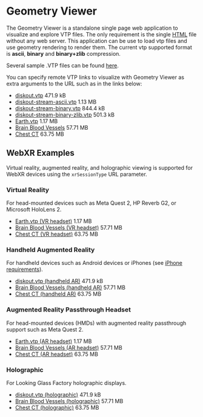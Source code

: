# Geometry Viewer

The Geometry Viewer is a standalone single page web application to visualize and explore VTP files. The only requirement is the single [HTML] file without any web server. This application can be use to load vtp files and use geometry rendering to render them.
The current vtp supported format is __ascii__, __binary__ and __binary+zlib__ compression.

Several sample .VTP files can be found [here](https://data.kitware.com/#collection/586fef9f8d777f05f44a5c86/folder/59de9dd58d777f31ac641dc3).

You can specify remote VTP links to visualize with Geometry Viewer as extra arguments to the URL such as in the links below:
- [diskout.vtp](https://kitware.github.io/vtk-js/examples/GeometryViewer/GeometryViewer.html?fileURL=https://data.kitware.com/api/v1/item/59de9de58d777f31ac641dc5/download) 471.9 kB
- [diskout-stream-ascii.vtp](https://kitware.github.io/vtk-js/examples/GeometryViewer/GeometryViewer.html?fileURL=https://data.kitware.com/api/v1/item/59e12daa8d777f31ac645568/download) 1.13 MB
- [diskout-stream-binary.vtp](https://kitware.github.io/vtk-js/examples/GeometryViewer/GeometryViewer.html?fileURL=https://data.kitware.com/api/v1/item/59e12d848d777f31ac645553/download) 844.4 kB
- [diskout-stream-binary-zlib.vtp](https://kitware.github.io/vtk-js/examples/GeometryViewer/GeometryViewer.html?fileURL=https://data.kitware.com/api/v1/item/59e12d948d777f31ac64555c/download) 501.3 kB
- [Earth.vtp](https://kitware.github.io/vtk-js/examples/GeometryViewer/GeometryViewer.html?fileURL=https://data.kitware.com/api/v1/item/59ee68d98d777f31ac64784b/download) 1.17 MB
- [Brain Blood Vessels](https://kitware.github.io/vtk-js/examples/GeometryViewer/index.html?fileURL=[https://data.kitware.com/api/v1/file/61f041f14acac99f42c2ff9a/download,https://data.kitware.com/api/v1/file/61f042024acac99f42c2ffa6/download,https://data.kitware.com/api/v1/file/61f042b74acac99f42c30079/download]) 57.71 MB
- [Chest CT](https://kitware.github.io/vtk-js/examples/GeometryViewer/index.html?fileURL=[https://data.kitware.com/api/v1/file/61f044354acac99f42c30276/download,https://data.kitware.com/api/v1/file/61f0440f4acac99f42c30191/download,https://data.kitware.com/api/v1/file/61f044204acac99f42c30267/download]) 63.75 MB

## WebXR Examples

Virtual reality, augmented reality, and holographic viewing is supported for WebXR devices using the `xrSessionType` URL parameter.

### Virtual Reality

For head-mounted devices such as Meta Quest 2, HP Reverb G2, or Microsoft HoloLens 2.

- [Earth.vtp (VR headset)](https://kitware.github.io/vtk-js/examples/GeometryViewer/GeometryViewer.html?xrSessionType=0&fileURL=https://data.kitware.com/api/v1/item/59ee68d98d777f31ac64784b/download) 1.17 MB
- [Brain Blood Vessels (VR headset)](https://kitware.github.io/vtk-js/examples/GeometryViewer/index.html?xrSessionType=0&fileURL=[https://data.kitware.com/api/v1/file/61f041f14acac99f42c2ff9a/download,https://data.kitware.com/api/v1/file/61f042024acac99f42c2ffa6/download,https://data.kitware.com/api/v1/file/61f042b74acac99f42c30079/download]) 57.71 MB
- [Chest CT (VR headset)](https://kitware.github.io/vtk-js/examples/GeometryViewer/index.html?xrSessionType=0&fileURL=[https://data.kitware.com/api/v1/file/61f044354acac99f42c30276/download,https://data.kitware.com/api/v1/file/61f0440f4acac99f42c30191/download,https://data.kitware.com/api/v1/file/61f044204acac99f42c30267/download]) 63.75 MB

### Handheld Augmented Reality

For handheld devices such as Android devices or iPhones (see [iPhone requirements](../docs/develop_webxr.html)).

- [diskout.vtp (handheld AR)](https://kitware.github.io/vtk-js/examples/GeometryViewer/GeometryViewer.html?xrSessionType=1&fileURL=https://data.kitware.com/api/v1/item/59de9de58d777f31ac641dc5/download) 471.9 kB
- [Brain Blood Vessels (handheld AR)](https://kitware.github.io/vtk-js/examples/GeometryViewer/index.html?xrSessionType=1&fileURL=[https://data.kitware.com/api/v1/file/61f041f14acac99f42c2ff9a/download,https://data.kitware.com/api/v1/file/61f042024acac99f42c2ffa6/download,https://data.kitware.com/api/v1/file/61f042b74acac99f42c30079/download]) 57.71 MB
- [Chest CT (handheld AR)](https://kitware.github.io/vtk-js/examples/GeometryViewer/index.html?xrSessionType=1&fileURL=[https://data.kitware.com/api/v1/file/61f044354acac99f42c30276/download,https://data.kitware.com/api/v1/file/61f0440f4acac99f42c30191/download,https://data.kitware.com/api/v1/file/61f044204acac99f42c30267/download]) 63.75 MB

### Augmented Reality Passthrough Headset

For head-mounted devices (HMDs) with augmented reality passthrough support such as Meta Quest 2.

- [Earth.vtp (AR headset)](https://kitware.github.io/vtk-js/examples/GeometryViewer/GeometryViewer.html?xrSessionType=3&fileURL=https://data.kitware.com/api/v1/item/59ee68d98d777f31ac64784b/download) 1.17 MB
- [Brain Blood Vessels (AR headset)](https://kitware.github.io/vtk-js/examples/GeometryViewer/index.html?xrSessionType=3&fileURL=[https://data.kitware.com/api/v1/file/61f041f14acac99f42c2ff9a/download,https://data.kitware.com/api/v1/file/61f042024acac99f42c2ffa6/download,https://data.kitware.com/api/v1/file/61f042b74acac99f42c30079/download]) 57.71 MB
- [Chest CT (AR headset)](https://kitware.github.io/vtk-js/examples/GeometryViewer/index.html?xrSessionType=3&fileURL=[https://data.kitware.com/api/v1/file/61f044354acac99f42c30276/download,https://data.kitware.com/api/v1/file/61f0440f4acac99f42c30191/download,https://data.kitware.com/api/v1/file/61f044204acac99f42c30267/download]) 63.75 MB

### Holographic

For Looking Glass Factory holographic displays.

- [diskout.vtp (holographic)](https://kitware.github.io/vtk-js/examples/GeometryViewer/GeometryViewer.html?xrSessionType=2&fileURL=https://data.kitware.com/api/v1/item/59de9de58d777f31ac641dc5/download) 471.9 kB
- [Brain Blood Vessels (holographic)](https://kitware.github.io/vtk-js/examples/GeometryViewer/index.html?xrSessionType=2&fileURL=[https://data.kitware.com/api/v1/file/61f041f14acac99f42c2ff9a/download,https://data.kitware.com/api/v1/file/61f042024acac99f42c2ffa6/download,https://data.kitware.com/api/v1/file/61f042b74acac99f42c30079/download]) 57.71 MB
- [Chest CT (holographic)](https://kitware.github.io/vtk-js/examples/GeometryViewer/index.html?xrSessionType=2&fileURL=[https://data.kitware.com/api/v1/file/61f044354acac99f42c30276/download,https://data.kitware.com/api/v1/file/61f0440f4acac99f42c30191/download,https://data.kitware.com/api/v1/file/61f044204acac99f42c30267/download]) 63.75 MB

[HTML]: https://kitware.github.io/vtk-js/examples/GeometryViewer/GeometryViewer.html
